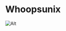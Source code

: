 # Whoopsunix

![Alt](https://repobeats.axiom.co/api/embed/0efb3ae5376b2ee6abde3addd55c585ef93d3858.svg "Repobeats analytics image")
